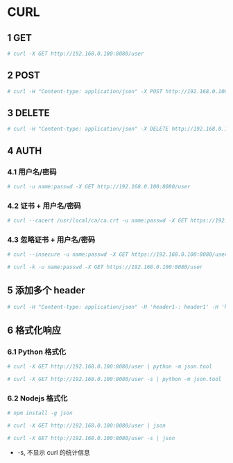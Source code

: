 # CURL

## 1 GET

```bash
# curl -X GET http://192.168.0.100:8080/user
```

## 2 POST

```bash
# curl -H "Content-type: application/json" -X POST http://192.168.0.100:8080/user -d '{"id":1,"array":[1,2]}'
```

## 3 DELETE

```bash
# curl -H "Content-type: application/json" -X DELETE http://192.168.0.100:8080/user -d '{"id":1}'
```

## 4 AUTH

### 4.1 用户名/密码

```bash
# curl -u name:passwd -X GET http://192.168.0.100:8080/user
```

### 4.2 证书 + 用户名/密码

```bash
# curl --cacert /usr/local/ca/ca.crt -u name:passwd -X GET https://192.168.0.100:8080/user
```

### 4.3 忽略证书 + 用户名/密码

```bash
# curl --insecure -u name:passwd -X GET https://192.168.0.100:8080/user

# curl -k -u name:passwd -X GET https://192.168.0.100:8080/user
```

## 5 添加多个 header

```bash
# curl -H "Content-type: application/json" -H 'header1-: header1' -H 'header-2: header2 -X POST http://192.168.0.100:8080/user -d '{"id":1,"array":[1,2]}'
```

## 6 格式化响应

### 6.1 Python 格式化

```bash
# curl -X GET http://192.168.0.100:8080/user | python -m json.tool

# curl -X GET http://192.168.0.100:8080/user -s | python -m json.tool
```

### 6.2 Nodejs 格式化

```bash
# npm install -g json

# curl -X GET http://192.168.0.100:8080/user | json

# curl -X GET http://192.168.0.100:8080/user -s | json
```

- -s, 不显示 curl 的统计信息

